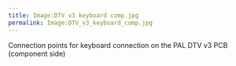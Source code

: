 ```yaml
---
title: Image:DTV v3 keyboard comp.jpg
permalink: Image:DTV_v3_keyboard_comp.jpg
---
```


Connection points for keyboard connection on the PAL DTV v3 PCB
(component side)
